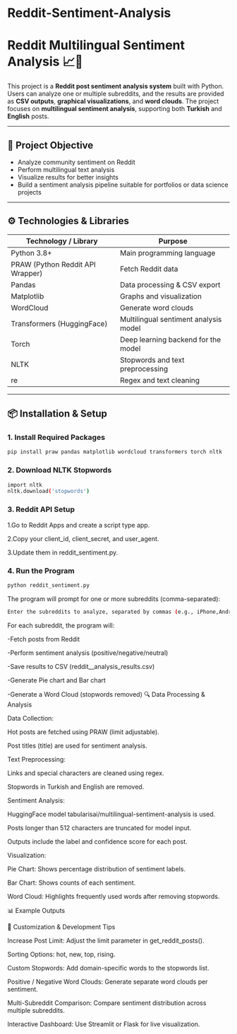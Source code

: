 # Reddit-Sentiment-Analysis

# Reddit Multilingual Sentiment Analysis 📈🤖

This project is a **Reddit post sentiment analysis system** built with Python. Users can analyze one or multiple subreddits, and the results are provided as **CSV outputs**, **graphical visualizations**, and **word clouds**. The project focuses on **multilingual sentiment analysis**, supporting both **Turkish** and **English** posts.

---

## 🚀 Project Objective

- Analyze community sentiment on Reddit  
- Perform multilingual text analysis  
- Visualize results for better insights  
- Build a sentiment analysis pipeline suitable for portfolios or data science projects

---

## ⚙️ Technologies & Libraries

| Technology / Library       | Purpose |
|----------------------------|---------|
| Python 3.8+                | Main programming language |
| PRAW (Python Reddit API Wrapper) | Fetch Reddit data |
| Pandas                     | Data processing & CSV export |
| Matplotlib                 | Graphs and visualization |
| WordCloud                  | Generate word clouds |
| Transformers (HuggingFace) | Multilingual sentiment analysis model |
| Torch                      | Deep learning backend for the model |
| NLTK                       | Stopwords and text preprocessing |
| re                         | Regex and text cleaning |

---

## 📦 Installation & Setup

### 1. Install Required Packages

```bash
pip install praw pandas matplotlib wordcloud transformers torch nltk
```

### 2. Download NLTK Stopwords
```bash
import nltk
nltk.download('stopwords')
```
### 3. Reddit API Setup
1.Go to Reddit Apps and create a script type app.

2.Copy your client_id, client_secret, and user_agent.

3.Update them in reddit_sentiment.py.

### 4. Run the Program
```bash
python reddit_sentiment.py
```
The program will prompt for one or more subreddits (comma-separated):
```bash
Enter the subreddits to analyze, separated by commas (e.g., iPhone,Android):
```
For each subreddit, the program will:

-Fetch posts from Reddit

-Perform sentiment analysis (positive/negative/neutral)

-Save results to CSV (reddit_<subreddit>_analysis_results.csv)

-Generate Pie chart and Bar chart

-Generate a Word Cloud (stopwords removed)
🔍 Data Processing & Analysis

Data Collection:

Hot posts are fetched using PRAW (limit adjustable).

Post titles (title) are used for sentiment analysis.

Text Preprocessing:

Links and special characters are cleaned using regex.

Stopwords in Turkish and English are removed.

Sentiment Analysis:

HuggingFace model tabularisai/multilingual-sentiment-analysis is used.

Posts longer than 512 characters are truncated for model input.

Outputs include the label and confidence score for each post.

Visualization:

Pie Chart: Shows percentage distribution of sentiment labels.

Bar Chart: Shows counts of each sentiment.

Word Cloud: Highlights frequently used words after removing stopwords.

📊 Example Outputs


🔧 Customization & Development Tips

Increase Post Limit: Adjust the limit parameter in get_reddit_posts().

Sorting Options: hot, new, top, rising.

Custom Stopwords: Add domain-specific words to the stopwords list.

Positive / Negative Word Clouds: Generate separate word clouds per sentiment.

Multi-Subreddit Comparison: Compare sentiment distribution across multiple subreddits.

Interactive Dashboard: Use Streamlit or Flask for live visualization.




